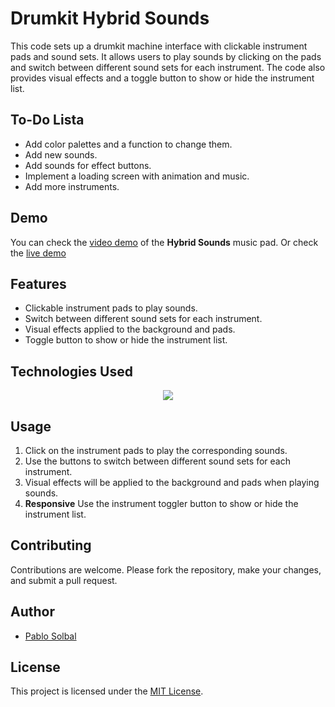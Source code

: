 # Drumkit **Hybrid Sounds**

This code sets up a drumkit machine interface with clickable instrument pads and sound sets. It allows users to play sounds by clicking on the pads and switch between different sound sets for each instrument. The code also provides visual effects and a toggle button to show or hide the instrument list.

## To-Do Lista

- Add color palettes and a function to change them.
- Add new sounds.
- Add sounds for effect buttons.
- Implement a loading screen with animation and music.
- Add more instruments.

## Demo

You can check the [video demo](https://youtu.be/ecXIAt4TOXY) of the **Hybrid Sounds** music pad.
Or check the [live demo](https://pablossolbal.github.io/Web-Projects/drumKit/)

## Features

- Clickable instrument pads to play sounds.
- Switch between different sound sets for each instrument.
- Visual effects applied to the background and pads.
- Toggle button to show or hide the instrument list.

## Technologies Used

<p align="center">
  <a href="https://skillicons.dev">
    <img src="https://skillicons.dev/icons?i=js,html,css" />
  </a>
</p>

## Usage

1. Click on the instrument pads to play the corresponding sounds.
2. Use the buttons to switch between different sound sets for each instrument.
3. Visual effects will be applied to the background and pads when playing sounds.
4. **Responsive** Use the instrument toggler button to show or hide the instrument list.

## Contributing

Contributions are welcome. Please fork the repository, make your changes, and submit a pull request.

## Author

- [Pablo Solbal](https://github.com/pablossolbal)

## License

This project is licensed under the [MIT License](https://www.mit.edu/~amini/LICENSE.md).